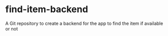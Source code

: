 # find-item-backend
A Git repository to create a backend for the app to find the item if available or not
